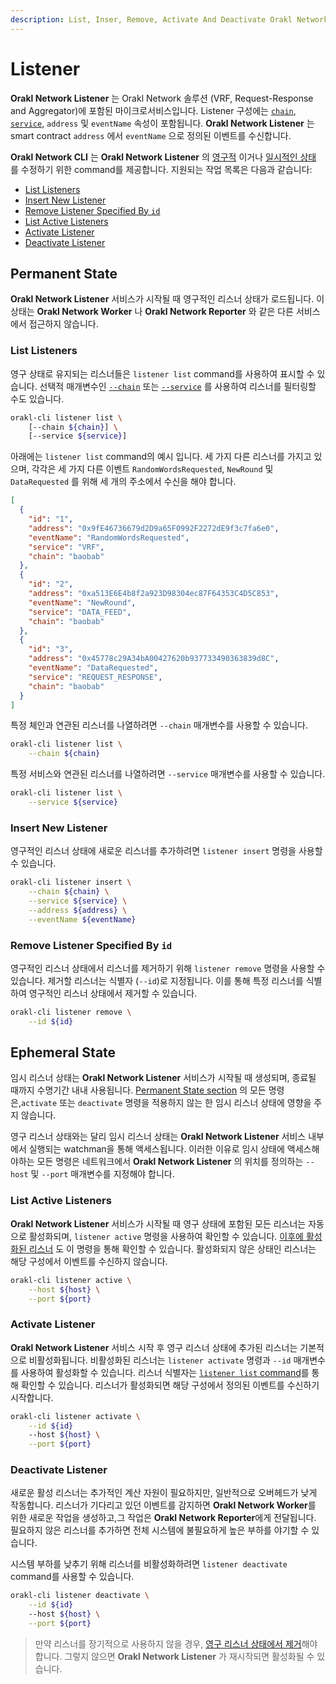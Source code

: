 ```yaml
---
description: List, Inser, Remove, Activate And Deactivate Orakl Network Listeners
---
```


# Listener

**Orakl Network Listener** 는 Orakl Network 솔루션 (VRF, Request-Response and Aggregator)에 포함된 마이크로서비스입니다. Listener 구성에는 [`chain`](chain.md), [`service`](service.md), `address` 및 `eventName` 속성이 포함됩니다. **Orakl Network Listener** 는 smart contract `address` 에서 `eventName` 으로 정의된 이벤트를 수신합니다.

**Orakl Network CLI** 는 **Orakl Network Listener** 의 [영구적](listener.md#permanent-state) 이거나 [일시적인 상태](listener.md#ephemeral-state) 를 수정하기 위한 command를 제공합니다. 지원되는 작업 목록은 다음과 같습니다:

- [List Listeners](listener.md#list-listeners)
- [Insert New Listener](listener.md#insert-new-listener)
- [Remove Listener Specified By `id`](listener.md#remove-listener-specified-by-id)
- [List Active Listeners](listener.md#list-active-listeners)
- [Activate Listener](listener.md#activate-listener)
- [Deactivate Listener](listener.md#deactivate-listener)

## Permanent State

**Orakl Network Listener** 서비스가 시작될 때 영구적인 리스너 상태가 로드됩니다. 이 상태는 **Orakl Network Worker** 나 **Orakl Network Reporter** 와 같은 다른 서비스에서 접근하지 않습니다.

### List Listeners

영구 상태로 유지되는 리스너들은 `listener list` command를 사용하여 표시할 수 있습니다. 선택적 매개변수인 [`--chain`](chain.md) 또는 [`--service`](service.md) 를 사용하여 리스너를 필터링할 수도 있습니다.

```sh
orakl-cli listener list \
    [--chain ${chain}] \
    [--service ${service}]
```

아래에는 `listener list` command의 예시 입니다. 세 가지 다른 리스너를 가지고 있으며, 각각은 세 가지 다른 이벤트 `RandomWordsRequested`, `NewRound` 및 `DataRequested` 를 위해 세 개의 주소에서 수신을 해야 합니다.

```json
[
  {
    "id": "1",
    "address": "0x9fE46736679d2D9a65F0992F2272dE9f3c7fa6e0",
    "eventName": "RandomWordsRequested",
    "service": "VRF",
    "chain": "baobab"
  },
  {
    "id": "2",
    "address": "0xa513E6E4b8f2a923D98304ec87F64353C4D5C853",
    "eventName": "NewRound",
    "service": "DATA_FEED",
    "chain": "baobab"
  },
  {
    "id": "3",
    "address": "0x45778c29A34bA00427620b937733490363839d8C",
    "eventName": "DataRequested",
    "service": "REQUEST_RESPONSE",
    "chain": "baobab"
  }
]
```

특정 체인과 연관된 리스너를 나열하려면 `--chain` 매개변수를 사용할 수 있습니다.

```sh
orakl-cli listener list \
    --chain ${chain}
```

특정 서비스와 연관된 리스너를 나열하려면 `--service` 매개변수를 사용할 수 있습니다.

```sh
orakl-cli listener list \
    --service ${service}
```

### Insert New Listener

영구적인 리스너 상태에 새로운 리스너를 추가하려면 `listener insert` 명령을 사용할 수 있습니다.

```sh
orakl-cli listener insert \
    --chain ${chain} \
    --service ${service} \
    --address ${address} \
    --eventName ${eventName}
```

### Remove Listener Specified By `id`

영구적인 리스너 상태에서 리스너를 제거하기 위해 `listener remove` 명령을 사용할 수 있습니다. 제거할 리스너는 식별자 (`--id`)로 지정됩니다. 이를 통해 특정 리스너를 식별하여 영구적인 리스너 상태에서 제거할 수 있습니다.

```sh
orakl-cli listener remove \
    --id ${id}
```

## Ephemeral State

임시 리스너 상태는 **Orakl Network Listener** 서비스가 시작될 때 생성되며, 종료될 때까지 수명기간 내내 사용됩니다. [Permanent State section](listener.md#permanent-state) 의 모든 명령은,`activate` 또는 `deactivate` 명령을 적용하지 않는 한 임시 리스너 상태에 영향을 주지 않습니다.

영구 리스너 상태와는 달리 임시 리스너 상태는 **Orakl Network Listener** 서비스 내부에서 실행되는 watchman을 통해 액세스됩니다. 이러한 이유로 임시 상태에 액세스해야하는 모든 명령은 네트워크에서 **Orakl Network Listener** 의 위치를 정의하는 `--host` 및 `--port` 매개변수를 지정해야 합니다.

### List Active Listeners

**Orakl Network Listener** 서비스가 시작될 때 영구 상태에 포함된 모든 리스너는 자동으로 활성화되며, `listener active` 명령을 사용하여 확인할 수 있습니다. [이후에 활성화된 리스너](listener.md#activate-listener) 도 이 명령을 통해 확인할 수 있습니다. 활성화되지 않은 상태인 리스너는 해당 구성에서 이벤트를 수신하지 않습니다.

```sh
orakl-cli listener active \
    --host ${host} \
    --port ${port}
```

### Activate Listener

**Orakl Network Listener** 서비스 시작 후 영구 리스너 상태에 추가된 리스너는 기본적으로 비활성화됩니다. 비활성화된 리스너는 `listener activate` 명령과 `--id` 매개변수를 사용하여 활성화할 수 있습니다. 리스너 식별자는 [`listener list` command](listener.md#list-listeners)를 통해 확인할 수 있습니다. 리스너가 활성화되면 해당 구성에서 정의된 이벤트를 수신하기 시작합니다.

```sh
orakl-cli listener activate \
    --id ${id}
    --host ${host} \
    --port ${port}
```

### Deactivate Listener

새로운 활성 리스너는 추가적인 계산 자원이 필요하지만, 일반적으로 오버헤드가 낮게 작동합니다. 리스너가 기다리고 있던 이벤트를 감지하면 **Orakl Network Worker**를 위한 새로운 작업을 생성하고,그 작업은 **Orakl Network Reporter**에게 전달됩니다. 필요하지 않은 리스너를 추가하면 전체 시스템에 불필요하게 높은 부하를 야기할 수 있습니다.

시스템 부하를 낮추기 위해 리스너를 비활성화하려면 `listener deactivate` command를 사용할 수 있습니다.

```sh
orakl-cli listener deactivate \
    --id ${id}
    --host ${host} \
    --port ${port}
```

> 만약 리스너를 장기적으로 사용하지 않을 경우, [영구 리스너 상태에서 제거](listener.md#remove-listener-specified-by-id)해야 합니다. 그렇지 않으면 **Orakl Network Listener** 가 재시작되면 활성화될 수 있습니다.
